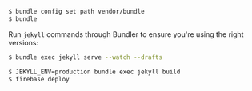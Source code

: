 ~~~bash
$ bundle config set path vendor/bundle
$ bundle
~~~

Run `jekyll` commands through Bundler to ensure you're using the right versions:

~~~bash
$ bundle exec jekyll serve --watch --drafts
~~~

~~~bash
$ JEKYLL_ENV=production bundle exec jekyll build
$ firebase deploy
~~~

